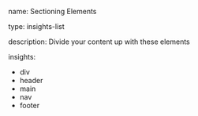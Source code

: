 name: Sectioning Elements

type: insights-list

description: Divide your content up with these elements

insights:
  - div
  - header
  - main
  - nav
  - footer
 
